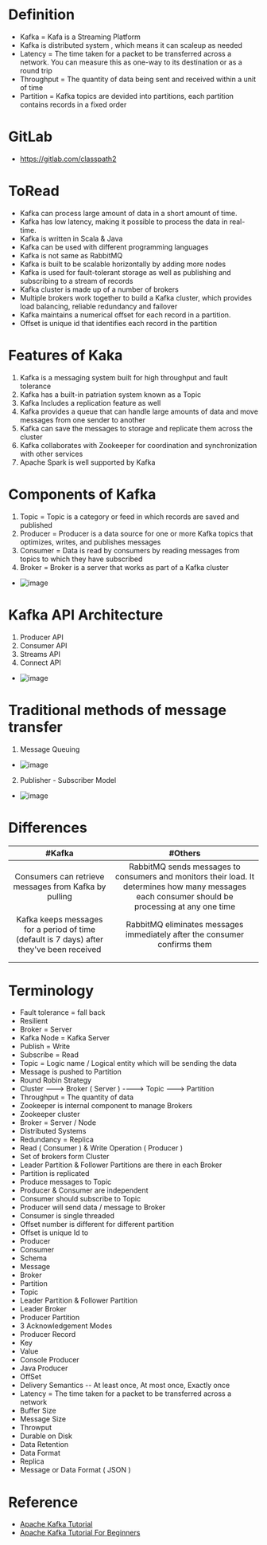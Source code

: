 # Definition
* Kafka = Kafa is a Streaming Platform
* Kafka is distributed system , which means it can scaleup as needed
* Latency = The time taken for a packet to be transferred across a network. You can measure this as one-way to its destination or as a round trip
* Throughput = The quantity of data being sent and received within a unit of time
* Partition = Kafka topics are devided into partitions, each partition contains records in a fixed order

# GitLab
* https://gitlab.com/classpath2

# ToRead
* Kafka can process large amount of data in a short amount of time.
* Kafka has low latency, making it possible to process the data in real-time. 
* Kafka is written in Scala & Java  
* Kafka can be used with different programming languages
* Kafka is not same as RabbitMQ
* Kafka is built to be scalable horizontally by adding more nodes
* Kafka is used for fault-tolerant storage as well as publishing and subscribing to a stream of records
* Kafka cluster is made up of a number of brokers
* Multiple brokers work together to build a Kafka cluster, which provides load balancing, reliable redundancy and failover
* Kafka maintains a numerical offset for each record in a partition. 
* Offset is unique id that identifies each record in the partition

# Features of Kaka
1. Kafka is a messaging system built for high throughput and fault tolerance
2. Kafka has a built-in patriation system known as a Topic
3. Kafka Includes a replication feature as well
4. Kafka provides a queue that can handle large amounts of data and move messages from one sender to another
5. Kafka can save the messages to storage and replicate them across the cluster
6. Kafka collaborates with Zookeeper for coordination and synchronization with other services
7. Apache Spark is well supported by Kafka

# Components of Kafka
1. Topic =  Topic is a category or feed in which records are saved and published
2. Producer = Producer is a data source for one or more Kafka topics that optimizes, writes, and publishes messages
3. Consumer = Data is read by consumers by reading messages from topics to which they have subscribed
4. Broker =  Broker is a server that works as part of a Kafka cluster
* ![image](https://user-images.githubusercontent.com/7721150/158395377-6b80af4f-5623-4de4-bb5d-bfcbd01d58fd.png)

# Kafka API Architecture
1. Producer API
2. Consumer API
3. Streams API
4. Connect API
* ![image](https://user-images.githubusercontent.com/7721150/158396968-10b54f36-099a-4ab1-b3c7-155dc4e191ee.png)



# Traditional methods of message transfer
1. Message Queuing
* ![image](https://user-images.githubusercontent.com/7721150/158394305-b5ca6855-9141-417c-9cb0-83ce64c47457.png)
2. Publisher - Subscriber Model
* ![image](https://user-images.githubusercontent.com/7721150/158394503-f32c19a9-b9a0-4572-845b-ee9ca7af1aaa.png)


# Differences
| #Kafka | #Others |
| :---: | :---: | 
|  Consumers can retrieve messages from Kafka by pulling | RabbitMQ sends messages to consumers and monitors their load. It determines how many messages each consumer should be processing at any one time |
| Kafka keeps messages for a period of time (default is 7 days) after they've been received|RabbitMQ eliminates messages immediately after the consumer confirms them |
| | |
| | |

# Terminology
* Fault tolerance = fall back
* Resilient 
* Broker = Server 
* Kafka Node = Kafka Server
* Publish = Write 
* Subscribe = Read 
* Topic = Logic name / Logical entity which will be sending the data 
* Message is pushed to Partition 
* Round Robin Strategy 
* Cluster ---> Broker ( Server ) ----> Topic ---> Partition 
* Throughput = The quantity of data 
* Zookeeper is internal component to manage Brokers 
* Zookeeper cluster 
* Broker = Server / Node 
* Distributed Systems 
* Redundancy = Replica 
* Read ( Consumer ) & Write Operation ( Producer ) 
* Set of brokers form Cluster 
* Leader Partition & Follower Partitions are there in each Broker
* Partition is replicated 
* Produce messages to Topic 
* Producer & Consumer are independent 
* Consumer should subscribe to Topic 
* Producer will send data / message to Broker 
* Consumer is single threaded 
* Offset number is different for different partition 
* Offset is unique Id to 
* Producer 
* Consumer 
* Schema 
* Message 
* Broker 
* Partition 
* Topic 
* Leader Partition & Follower Partition 
* Leader Broker 
* Producer Partition 
* 3 Acknowledgement Modes 
* Producer Record 
* Key 
* Value 
* Console Producer 
* Java Producer 
* OffSet 
* Delivery Semantics -- At least once, At most once, Exactly once 
* Latency = The time taken for a packet to be transferred across a network
* Buffer Size 
* Message Size 
* Throwput 
* Durable on Disk 
* Data Retention 
* Data Format 
* Replica 
* Message or Data Format ( JSON ) 

# Reference
* [Apache Kafka Tutorial](https://www.youtube.com/watch?v=hyJZP-rgooc)
* [Apache Kafka Tutorial For Beginners](https://www.youtube.com/watch?v=U4y2R3v9tlY)
